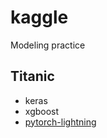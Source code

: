 # kaggle

Modeling practice

## Titanic

- keras
- xgboost
- [pytorch-lightning](https://github.com/masatoomori/test-pytorch-lightning/tree/main/Titanic)